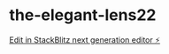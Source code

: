 # the-elegant-lens22

[Edit in StackBlitz next generation editor ⚡️](https://stackblitz.com/~/github.com/ahmrd2222/the-elegant-lens22)